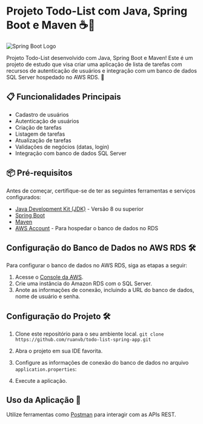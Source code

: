# Projeto Todo-List com Java, Spring Boot e Maven ☕️🌱

![Spring Boot Logo](https://spring.io/images/spring-logo-9146a4d3298760c2e7e49595184e1975.svg)

Projeto Todo-List desenvolvido com Java, Spring Boot e Maven! Este é um projeto de estudo que visa criar uma aplicação de lista de tarefas com recursos de autenticação de usuários e integração com um banco de dados SQL Server hospedado no AWS RDS. 🚀

## 📋 Funcionalidades Principais 

- Cadastro de usuários
- Autenticação de usuários
- Criação de tarefas
- Listagem de tarefas
- Atualização de tarefas
- Validações de negócios (datas, login)
- Integração com banco de dados SQL Server

## 📦 Pré-requisitos 

Antes de começar, certifique-se de ter as seguintes ferramentas e serviços configurados:

- [Java Development Kit (JDK)](https://www.oracle.com/java/technologies/javase-downloads.html) - Versão 8 ou superior
- [Spring Boot](https://spring.io/projects/spring-boot)
- [Maven](https://maven.apache.org/download.cgi)
- [AWS Account](https://aws.amazon.com/) - Para hospedar o banco de dados no RDS

## Configuração do Banco de Dados no AWS RDS 🛠️

Para configurar o banco de dados no AWS RDS, siga as etapas a seguir:

1. Acesse o [Console da AWS](https://aws.amazon.com/console/).
2. Crie uma instância do Amazon RDS com o SQL Server.
3. Anote as informações de conexão, incluindo a URL do banco de dados, nome de usuário e senha.

## Configuração do Projeto 🛠️

1. Clone este repositório para o seu ambiente local.
  ``git clone https://github.com/ruanvb/todo-list-spring-app.git``

2. Abra o projeto em sua IDE favorita.

3. Configure as informações de conexão do banco de dados no arquivo `application.properties`:

4. Execute a aplicação.

## Uso da Aplicação 🚀

Utilize ferramentas como [Postman](https://www.postman.com/) para interagir com as APIs REST.


